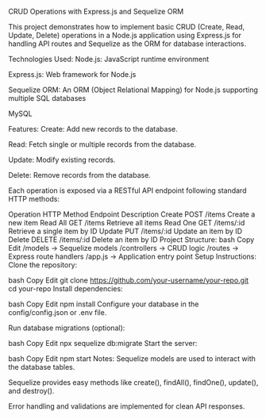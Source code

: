 CRUD Operations with Express.js and Sequelize ORM

This project demonstrates how to implement basic CRUD (Create, Read, Update, Delete) operations in a Node.js application using Express.js for handling API routes and Sequelize as the ORM for database interactions.

Technologies Used:
Node.js: JavaScript runtime environment

Express.js: Web framework for Node.js

Sequelize ORM: An ORM (Object Relational Mapping) for Node.js supporting multiple SQL databases

MySQL 

Features:
Create: Add new records to the database.

Read: Fetch single or multiple records from the database.

Update: Modify existing records.

Delete: Remove records from the database.

Each operation is exposed via a RESTful API endpoint following standard HTTP methods:

Operation	HTTP Method	Endpoint	Description
Create	POST	/items	Create a new item
Read All	GET	/items	Retrieve all items
Read One	GET	/items/:id	Retrieve a single item by ID
Update	PUT	/items/:id	Update an item by ID
Delete	DELETE	/items/:id	Delete an item by ID
Project Structure:
bash
Copy
Edit
/models      -> Sequelize models
/controllers -> CRUD logic
/routes      -> Express route handlers
/app.js      -> Application entry point
Setup Instructions:
Clone the repository:

bash
Copy
Edit
git clone https://github.com/your-username/your-repo.git
cd your-repo
Install dependencies:

bash
Copy
Edit
npm install
Configure your database in the config/config.json or .env file.

Run database migrations (optional):

bash
Copy
Edit
npx sequelize db:migrate
Start the server:

bash
Copy
Edit
npm start
Notes:
Sequelize models are used to interact with the database tables.

Sequelize provides easy methods like create(), findAll(), findOne(), update(), and destroy().

Error handling and validations are implemented for clean API responses.
